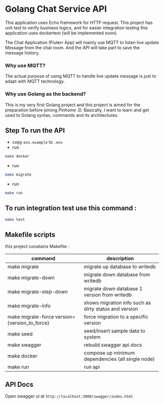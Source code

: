 # Golang Chat Service API
This application uses Echo framework for HTTP request. This project has unit test to verify business logics, and for easier integration testing this application uses dockertest (will be implemented soon).

The Chat Application (Fluterr App) will mainly use MQTT to listen live update Message from the chat room. And the API will take part to save the message history.

### Why use MQTT?
The actual purpose of using MQTT to handle live update message is just to adapt with MQTT technology.

### Why use Golang as the backend?
This is my very first Golang project and this project is aimed for the preparation before joining *Pinhome* :D. Basically, I want to learn and get used to Golang syntax, commands and its architectures.

## Step To run the API

- copy `env.example` to `.env`
- run 
```bash
make docker
```
- run 
```bash
make migrate
```
- run 
```bash
make run
```

## To run integration test use this command :

```bash
make test
```


## Makefile scripts
this project conatains Makefile :

|command|description|
|---|---|
| make migrate | migrate up database to writedb |
| make migrate-down | migrate down database from writedb |
| make migrate-step-down | migrate down database 1 version from writedb |
| make migrate-info | shows migration info such as dirty status and version |
| make migrate-force version={version_to_force} | force migration to a specific version |
| make seed | seed/insert sample data to system |
| make swagger | rebuild swagger api docs |
| make docker | compose up minimum dependencies (all single node) |
| make run | run api |



## API Docs
Open swagger ui at `http://localhost:3000/swagger/index.html`

